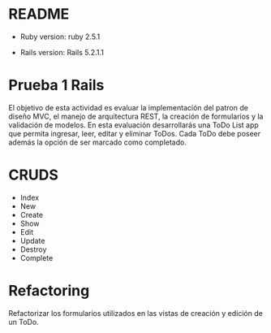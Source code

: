 # README

* Ruby version:
ruby 2.5.1

* Rails version:
Rails 5.2.1.1

# Prueba 1 Rails
El objetivo de esta actividad es evaluar la implementación del patron de diseño MVC,
el manejo de arquitectura REST, la creación de formularios y la validación de
modelos.
En esta evaluación desarrollarás una ToDo List app que permita ingresar, leer, editar
y eliminar ToDos. Cada ToDo debe poseer además la opción de ser marcado como
completado.

# CRUDS
- Index
- New
- Create
- Show
- Edit
- Update
- Destroy
- Complete

# Refactoring
Refactorizar los formularios utilizados en las vistas de creación y edición de un
ToDo.
